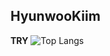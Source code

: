 ## HyunwooKiim
**TRY**
![Top Langs](https://github-readme-stats.vercel.app/api/top-langs/?username=HyunwooKiim&layout=compact)
